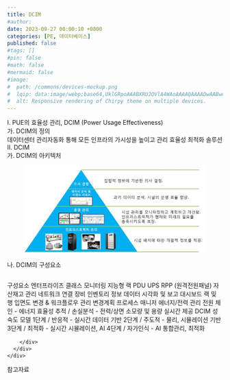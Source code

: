 ```yaml
---
title: DCIM
#author: 
date: 2023-09-27 00:00:10 +0800
categories: [PE, 데이터베이스]
published: false
#tags: []
#pin: false
#math: false
#mermaid: false
#image:
#  path: /commons/devices-mockup.png
#  lqip: data:image/webp;base64,UklGRpoAAABXRUJQVlA4WAoAAAAQAAAADwAABwAAQUxQSDIAAAARL0AmbZurmr57yyIiqE8oiG0bejIYEQTgqiDA9vqnsUSI6H+oAERp2HZ65qP/VIAWAFZQOCBCAAAA8AEAnQEqEAAIAAVAfCWkAALp8sF8rgRgAP7o9FDvMCkMde9PK7euH5M1m6VWoDXf2FkP3BqV0ZYbO6NA/VFIAAAA
#  alt: Responsive rendering of Chirpy theme on multiple devices.
---
```


<div class="post-wrap">
  <div class="para">
    <div class="para-title">
      I. PUE의 효율성 관리, DCIM (Power Usage Effectiveness)
    </div>
    <div class="para-cntnt">
      <div class="para">
        <div class="para-title">
          가. DCIM의 정의
        </div>
        <div class="para-cntnt">
             데이터센터 관리자동화 통해 모든 인프라의 가시성을 높이고 관리 효율성 최적화 솔루션
        </div>
      </div>
    </div>
  </div>
  
  <div class="para">
    <div class="para-title">
      II. DCIM
    </div>
    <div class="para-cntnt">
      <div class="para">
        <div class="para-title">
          가. DCIM의 아키텍처
        </div>
        <div class="para-cntnt">
          <figure class="post-figure">
            <img src="/assets/img/posts/DCIM.png" alt="DCIM">
<!--            <figcaption>Source: Unveiling the Metaverse: Exploring Emerging Trends, Multifaceted Perspectives, and Future Challenges</figcaption>-->
          </figure>
        </div>
      </div>
      <div class="para">
        <div class="para-title">
          나. DCIM의 구성요소
        </div>
        <div class="para-cntnt">
          <table class="post-table">
          </table>
          구성요소
  엔터프라이즈 클래스 모니터링 
    지능형 랙 PDU UPS
    RPP (원격전원패널)
  자산재고 관리 
    네트워크 연결 
    장비 인벤토리 정보 
  데이터 시각화 및 보고 
    대시보드 
    랙 및 행 입면도 
  변경 &amp; 워크플로우 관리 
    변경계획  
    프로세스 매니저
  에너지/전력 관리 
    전원 체인 - 에너지 효율성 추적 / 손실분석 - 전력/상면 소모량 및 용량 실시간 제공
DCIM 성숙도 모델
  1단계 / 반응적 - 실시간 데이터 기반
  2단계 / 주도적 - 물리, 시뮬레이션 기반
  3단계 / 최적화 - 실시간 시뮬레이션, AI
  4단계 / 자가인식 - AI 통합관리, 최적화

        </div>
      </div>
    </div>
  </div>

  <div class="refr-wrap">
    <div class="refr-title">
        참고자료
    </div>
    <ol class="refr-list">
    <!--    <li>(나현식, 최대선) <a target="_blank" href="https://scienceon.kisti.re.kr/commons/util/originalView.do?cn=JAKO202225948430499&oCn=JAKO202225948430499&dbt=JAKO&journal=NJOU00291864">메타버스 보안 위협 요소 및 대응 방안 검토</a></li>-->
    <!--    <li>(M. Uddin, S. Manickam, H. Ullah, M. Obaidat and A. Dandoush) <a target="_blank" href="https://ieeexplore.ieee.org/abstract/document/10138386">Unveiling the Metaverse: Exploring Emerging Trends, Multifaceted Perspectives, and Future Challenges</a></li>-->
    </ol>
  </div>
</div>
